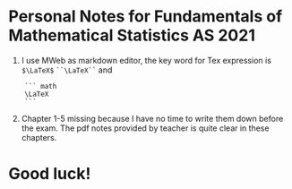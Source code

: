 # Personal Notes for Fundamentals of Mathematical Statistics AS 2021
1. I use MWeb as markdown editor, the key word for Tex expression is ```$\LaTeX$``` ``` ``\LaTeX`` ``` and

```
    ``` math
    \LaTeX
    ```
```
2. Chapter 1-5 missing because I have no time to write them down before the exam. The pdf notes provided by teacher is quite clear in these chapters. 

   
# Good luck!
